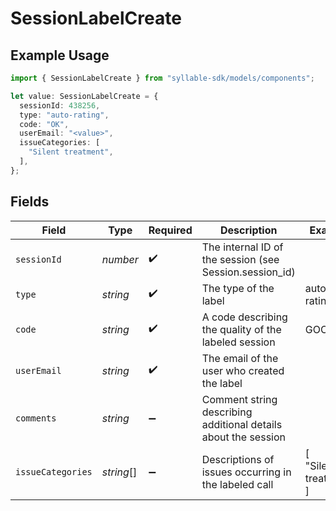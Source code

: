 # SessionLabelCreate

## Example Usage

```typescript
import { SessionLabelCreate } from "syllable-sdk/models/components";

let value: SessionLabelCreate = {
  sessionId: 438256,
  type: "auto-rating",
  code: "OK",
  userEmail: "<value>",
  issueCategories: [
    "Silent treatment",
  ],
};
```

## Fields

| Field                                                          | Type                                                           | Required                                                       | Description                                                    | Example                                                        |
| -------------------------------------------------------------- | -------------------------------------------------------------- | -------------------------------------------------------------- | -------------------------------------------------------------- | -------------------------------------------------------------- |
| `sessionId`                                                    | *number*                                                       | :heavy_check_mark:                                             | The internal ID of the session (see Session.session_id)        |                                                                |
| `type`                                                         | *string*                                                       | :heavy_check_mark:                                             | The type of the label                                          | auto-rating                                                    |
| `code`                                                         | *string*                                                       | :heavy_check_mark:                                             | A code describing the quality of the labeled session           | GOOD                                                           |
| `userEmail`                                                    | *string*                                                       | :heavy_check_mark:                                             | The email of the user who created the label                    |                                                                |
| `comments`                                                     | *string*                                                       | :heavy_minus_sign:                                             | Comment string describing additional details about the session |                                                                |
| `issueCategories`                                              | *string*[]                                                     | :heavy_minus_sign:                                             | Descriptions of issues occurring in the labeled call           | [<br/>"Silent treatment"<br/>]                                 |